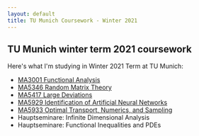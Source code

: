 ```yaml
---
layout: default
title: TU Munich Coursework - Winter 2021
---
```


## TU Munich winter term 2021 coursework

Here's what I'm studying in Winter 2021 Term at TU Munich: 

* [MA3001 Functional Analysis](https://qwinters.github.io/ma3001-func-analysis)
* [MA5346 Random Matrix Theory](https://qwinters.github.io/ma5346-rmt)
* [MA5417 Large Deviations](https://qwinters.github.io/ma5417-ldp)
* [MA5929 Identification of Artificial Neural Networks](https://qwinters.github.io/ma5929-id-of-ann)
* [MA5933 Optimal Transport, Numerics, and Sampling](https://qwinters.github.io/ma5933-opt-transport)
* Hauptseminare: Infinite Dimensional Analysis
* Hauptseminare: Functional Inequalities and PDEs
